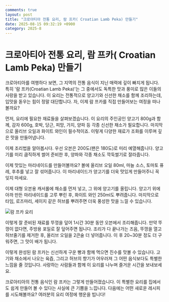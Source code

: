```yaml
---
comments: true
layout: post
title: "크로아티아 전통 요리, 람 프카( Croatian Lamb Peka) 만들기"
date: 2025-08-15 09:32:19 +0900
category: 2025-8
---
```


# 크로아티아 전통 요리, 람 프카( Croatian Lamb Peka) 만들기

크로아티아를 여행하다 보면, 그 지역의 전통 음식이 지닌 매력에 깊이 빠지게 됩니다. 특히 '람 프카(Croatian Lamb Peka)'는 그 중에서도 독특한 맛과 풍미로 많은 이들의 사랑을 받고 있습니다. 이 요리는 전통적으로 양고기와 신선한 채소를 함께 조리하는데, 입맛을 돋우는 힘이 정말 대단합니다. 자, 이제 람 프카를 직접 만들어보는 여정을 떠나볼까요?

 

먼저, 요리에 필요한 재료들을 살펴보겠습니다. 이 요리의 주인공인 양고기 800g과 함께, 감자 600g, 호박, 당근, 피망, 가지, 양파 등 각종 신선한 채소가 필요합니다. 마지막으로 올리브 오일과 화이트 와인이 필수적이죠. 이렇게 다양한 재료가 조화를 이루며 깊은 맛을 만들어냅니다.

 

이제 조리법을 알아봅시다. 우선 오븐은 200도(팬은 180도)로 미리 예열해줍니다. 양고기를 미리 큼직하게 썰어 준비한 후, 양파와 각종 채소도 깍둑썰기로 잘라줍니다.

 

이제 맛있는 마리네이드를 만들어볼까요? 볼에 올리브 오일 80ml, 마늘 소스, 토마토 퓨레, 후추를 넣고 잘 섞어줍니다. 이 마리네이드가 양고기를 더욱 맛있게 만들어주니 꼭 잊지 마세요.

 

이제 대형 오븐용 캐서롤에 채소를 먼저 넣고, 그 위에 양고기를 올립니다. 양고기 위에 아까 만든 마리네이드를 고루 뿌린 후, 화이트 와인 250ml도 뿌려줍니다. 마지막으로 타임, 로즈마리, 세이지 같은 허브를 뿌려주면 더욱 풍성한 맛을 느낄 수 있습니다.

![람 프카 요리](https://www.themealdb.com/images/media/meals/pn59o51628769837.jpg)

이렇게 잘 준비된 재료를 뚜껑을 덮어 1시간 30분 동안 오븐에서 조리해줍니다. 만약 뚜껑이 없다면, 주방용 포일로 잘 덮어주면 됩니다. 조리가 다 끝나가는 즈음, 뚜껑을 열고 허브줄기를 제거한 후, 올리브 오일을 2큰술 더 넣어줍니다. 이 후 20~30분 정도 더 구워주면, 그 맛이 배가 됩니다.

 

이렇게 완성된 람 프카는 신선하게 구운 빵과 함께 먹으면 진수를 맛볼 수 있습니다. 고기와 채소에서 나오는 육즙, 그리고 허브의 향기가 어우러져 그 어떤 음식보다도 특별한 느낌을 줄 것입니다. 사랑하는 사람들과 함께 이 요리를 나누며 즐거운 시간을 보내보세요.

 

크로아티아의 전통 음식인 람 프카는 그렇게 만들어졌습니다. 이 특별한 요리를 집에서도 쉽게 만들어 볼 수 있다는 사실에 큰 기쁨을 느낍니다. 다음에는 어떤 새로운 레시피를 시도해볼까요? 여러분의 요리 여정에 행운을 빕니다!